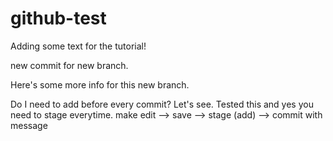 # github-test

Adding some text for the tutorial!

new commit for new branch.

Here's some more info for this new branch.

Do I need to add before every commit? Let's see. Tested this and yes you need to stage everytime. make edit --> save --> stage (add) --> commit with message